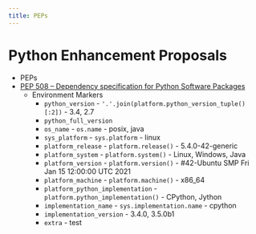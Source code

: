 ```yaml
---
title: PEPs
---
```


# Python Enhancement Proposals

- PEPs
- [PEP 508 – Dependency specification for Python Software Packages](https://peps.python.org/pep-0508/)
  - Environment Markers
    - `python_version` - `'.'.join(platform.python_version_tuple()[:2])` - 3.4, 2.7
    - `python_full_version`
    - `os_name` - `os.name` - posix, java
    - `sys_platform` - `sys.platform` - linux
    - `platform_release` - `platform.release()` - 5.4.0-42-generic
    - `platform_system` - `platform.system()` - Linux, Windows, Java
    - `platform_version` - `platform.version()` - #42-Ubuntu SMP Fri Jan 15 12:00:00 UTC 2021
    - `platform_machine` - `platform.machine()` - x86_64
    - `platform_python_implementation` - `platform.python_implementation()` - CPython, Jython
    - `implementation_name` - `sys.implementation.name` - cpython
    - `implementation_version` - 3.4.0, 3.5.0b1
    - `extra` - test
